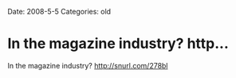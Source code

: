 Date: 2008-5-5
Categories: old

# In the magazine industry? http...

In the magazine industry? http://snurl.com/278bl

